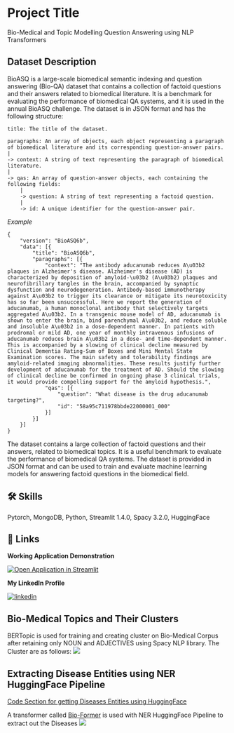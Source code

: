 
# Project Title

Bio-Medical and Topic Modelling Question Answering using NLP Transformers

## Dataset Description
BioASQ is a large-scale biomedical semantic indexing and question answering (Bio-QA) dataset that contains a collection of factoid questions and their answers related to biomedical literature. It is a benchmark for evaluating the performance of biomedical QA systems, and it is used in the annual BioASQ challenge. The dataset is in JSON format and has the following structure:

    title: The title of the dataset.
  
    paragraphs: An array of objects, each object representing a paragraph of biomedical literature and its corresponding question-answer pairs.
    |
    -> context: A string of text representing the paragraph of biomedical literature.
    | 
    -> qas: An array of question-answer objects, each containing the following fields:
        |
        -> question: A string of text representing a factoid question.
        |
        -> id: A unique identifier for the question-answer pair.

*Example*
```notepad
{
	"version": "BioASQ6b",
	"data": [{
		"title": "BioASQ6b",
		"paragraphs": [{
			"context": "The antibody aducanumab reduces A\u03b2 plaques in Alzheimer's disease. Alzheimer's disease (AD) is characterized by deposition of amyloid-\u03b2 (A\u03b2) plaques and neurofibrillary tangles in the brain, accompanied by synaptic dysfunction and neurodegeneration. Antibody-based immunotherapy against A\u03b2 to trigger its clearance or mitigate its neurotoxicity has so far been unsuccessful. Here we report the generation of aducanumab, a human monoclonal antibody that selectively targets aggregated A\u03b2. In a transgenic mouse model of AD, aducanumab is shown to enter the brain, bind parenchymal A\u03b2, and reduce soluble and insoluble A\u03b2 in a dose-dependent manner. In patients with prodromal or mild AD, one year of monthly intravenous infusions of aducanumab reduces brain A\u03b2 in a dose- and time-dependent manner. This is accompanied by a slowing of clinical decline measured by Clinical Dementia Rating-Sum of Boxes and Mini Mental State Examination scores. The main safety and tolerability findings are amyloid-related imaging abnormalities. These results justify further development of aducanumab for the treatment of AD. Should the slowing of clinical decline be confirmed in ongoing phase 3 clinical trials, it would provide compelling support for the amyloid hypothesis.",
			"qas": [{
				"question": "What disease is the drug aducanumab targeting?",
				"id": "58a95c711978bbde22000001_000"
			}]
		}]
	}]
}
```
      
The dataset contains a large collection of factoid questions and their answers, related to biomedical topics. It is a useful benchmark to evaluate the performance of biomedical QA systems. The dataset is provided in JSON format and can be used to train and evaluate machine learning models for answering factoid questions in the biomedical field.

## 🛠 Skills
Pytorch, MongoDB, Python, Streamlit 1.4.0, Spacy 3.2.0, HuggingFace


## 🔗 Links
**Working Application Demonstration**

[![Open Application in Streamlit](https://static.streamlit.io/badges/streamlit_badge_black_white.svg)](https://shubh2016shiv-bio-medical-qa-new-app-tguwht.streamlit.app/)

**My LinkedIn Profile**

[![linkedin](https://img.shields.io/badge/linkedin-0A66C2?style=for-the-badge&logo=linkedin&logoColor=white)](https://www.linkedin.com/in/shubham-singh-060525108/)

## Bio-Medical Topics and Their Clusters

BERTopic is used for training and creating cluster on Bio-Medical Corpus after retaining only NOUN and ADJECTIVES using Spacy NLP library. The Cluster are as follows: 
![](https://github.com/shubh2016shiv/Bio_Medical_QA_New/blob/main/Image%20Resources/Bio-Medical%20Topic%20Cluster.gif)

## Extracting Disease Entities using NER HuggingFace Pipeline
[Code Section for getting Diseases Entities using HuggingFace](https://colab.research.google.com/drive/1BOOWj70x5YgNaCwKNqdBoHb5VpfFYnJb?authuser=1#scrollTo=mkryooi2JzPo)

A transformer called [Bio-Former](https://huggingface.co/bioformers/bioformer-cased-v1.0-ncbi-disease) is used with NER HuggingFace Pipeline to extract out the Diseases
![](https://github.com/shubh2016shiv/Bio_Medical_QA_New/blob/main/Image%20Resources/Disease%20NER.png)

